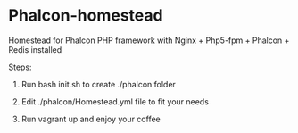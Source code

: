 # Phalcon-homestead
Homestead for Phalcon PHP framework with Nginx + Php5-fpm + Phalcon + Redis installed


Steps:

1. Run bash init.sh to create ./phalcon folder

2. Edit ./phalcon/Homestead.yml file to fit your needs

3. Run vagrant up and enjoy your coffee
